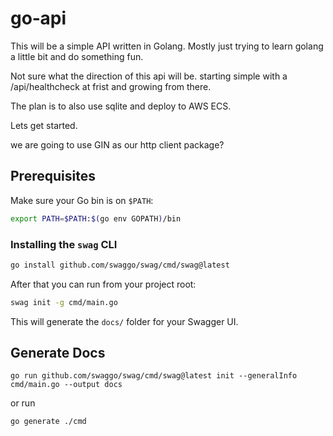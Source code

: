 # go‑api

This will be a simple API written in Golang. Mostly just trying to learn golang a little bit and do something fun.

Not sure what the direction of this api will be. starting simple with a /api/healthcheck at frist and growing from there.

The plan is to also use sqlite and deploy to AWS ECS.


Lets get started.

we are going to use GIN as our http client package?

## Prerequisites

Make sure your Go bin is on `$PATH`:

```bash
export PATH=$PATH:$(go env GOPATH)/bin
```

### Installing the `swag` CLI

```bash
go install github.com/swaggo/swag/cmd/swag@latest
```

After that you can run from your project root:

```bash
swag init -g cmd/main.go
```

This will generate the `docs/` folder for your Swagger UI.

## Generate Docs

```
go run github.com/swaggo/swag/cmd/swag@latest init --generalInfo cmd/main.go --output docs
```

or run 

```
go generate ./cmd
```
